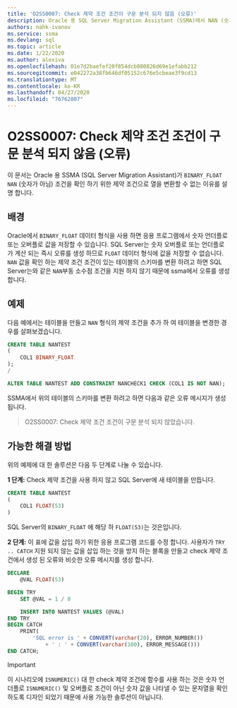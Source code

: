 ```yaml
---
title: 'O2SS0007: Check 제약 조건 조건이 구문 분석 되지 않음 (오류)'
description: Oracle 용 SQL Server Migration Assistant (SSMA)에서 NAN (숫자 아님) 조건을 확인 하기 위한 제약 조건을 사용 하 여 BINARY_FLOAT 열을 변환할 수 없는 이유를 설명 합니다.
authors: nahk-ivanov
ms.service: ssma
ms.devlang: sql
ms.topic: article
ms.date: 1/22/2020
ms.author: alexiva
ms.openlocfilehash: 01e7d2baefef20f854dcb080826d69e1efabb212
ms.sourcegitcommit: e042272a38fb646df05152c676e5cbeae3f9cd13
ms.translationtype: MT
ms.contentlocale: ko-KR
ms.lasthandoff: 04/27/2020
ms.locfileid: "76762807"
---
```

# <a name="o2ss0007-check-constraint-condition-not-parsed-error"></a>O2SS0007: Check 제약 조건 조건이 구문 분석 되지 않음 (오류)

이 문서는 Oracle 용 SSMA (SQL Server Migration Assistant)가 `BINARY_FLOAT` `NAN` (숫자가 아님) 조건을 확인 하기 위한 제약 조건으로 열을 변환할 수 없는 이유를 설명 합니다.

## <a name="background"></a>배경

Oracle에서 `BINARY_FLOAT` 데이터 형식을 사용 하면 응용 프로그램에서 숫자 언더플로 또는 오버플로 값을 저장할 수 있습니다. SQL Server는 숫자 오버플로 또는 언더플로가 계산 되는 즉시 오류를 생성 하므로 `FLOAT` 데이터 형식에 값을 저장할 수 없습니다. `NAN` 값을 확인 하는 제약 조건 조건이 있는 테이블의 스키마를 변환 하려고 하면 SQL Server는와 같은 `NAN`부동 소수점 조건을 지원 하지 않기 때문에 ssma에서 오류를 생성 합니다.

## <a name="example"></a>예제

다음 예에서는 테이블을 만들고 `NAN` 형식의 제약 조건을 추가 하 여 테이블을 변경한 경우를 살펴보겠습니다.

```sql
CREATE TABLE NANTEST
(
    COL1 BINARY_FLOAT
);
/

ALTER TABLE NANTEST ADD CONSTRAINT NANCHECK1 CHECK (COL1 IS NOT NAN);
```

SSMA에서 위의 테이블의 스키마를 변환 하려고 하면 다음과 같은 오류 메시지가 생성 됩니다.

> O2SS0007: Check 제약 조건 조건이 구문 분석 되지 않았습니다.

## <a name="possible-remedies"></a>가능한 해결 방법

위의 예제에 대 한 솔루션은 다음 두 단계로 나눌 수 있습니다.

**1 단계:** Check 제약 조건을 사용 하지 않고 SQL Server에 새 테이블을 만듭니다.

```sql
CREATE TABLE NANTEST
(
    COL1 FLOAT(53)
)
```

SQL Server의 `BINARY_FLOAT` 에 해당 하 `FLOAT(53)`는 것은입니다.

**2 단계:** 이 표에 값을 삽입 하기 위한 응용 프로그램 코드를 수정 합니다. 사용자가 `TRY .. CATCH` 지원 되지 않는 값을 삽입 하는 것을 방지 하는 블록을 만들고 check 제약 조건에서 생성 된 오류와 비슷한 오류 메시지를 생성 합니다.

```sql
DECLARE
    @VAL FLOAT(53)

BEGIN TRY
    SET @VAL = 1 / 0

    INSERT INTO NANTEST VALUES (@VAL)
END TRY
BEGIN CATCH
    PRINT(
        'SQL error is ' + CONVERT(varchar(20), ERROR_NUMBER())
            + ' : ' + CONVERT(varchar(100), ERROR_MESSAGE()))
END CATCH;
```

> [!IMPORTANT]
> 이 시나리오에 `ISNUMERIC()` 대 한 check 제약 조건에 함수를 사용 하는 것은 숫자 언더플로 `ISNUMERIC()` 및 오버플로 조건이 아닌 숫자 값을 나타낼 수 있는 문자열을 확인 하도록 디자인 되었기 때문에 사용 가능한 솔루션이 아닙니다.
